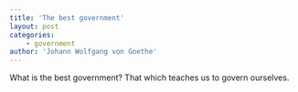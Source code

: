 ```yaml
---
title: 'The best government'
layout: post
categories:
    - government
author: 'Johann Wolfgang von Goethe'
---
```


What is the best government? That which teaches us to govern ourselves.